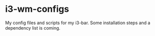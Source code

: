 # i3-wm-configs
My config files and scripts for my i3-bar.  Some installation steps and a dependency list is coming. 
